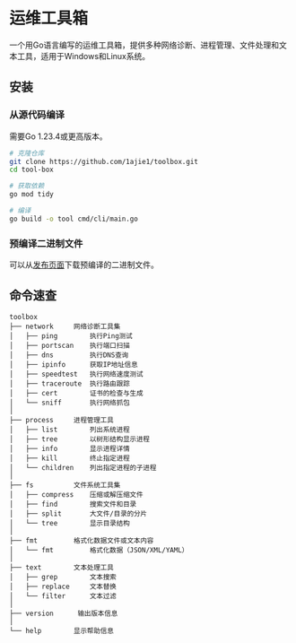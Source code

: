 # 运维工具箱

一个用Go语言编写的运维工具箱，提供多种网络诊断、进程管理、文件处理和文本工具，适用于Windows和Linux系统。

## 安装

### 从源代码编译

需要Go 1.23.4或更高版本。

```bash
# 克隆仓库
git clone https://github.com/1ajie1/toolbox.git
cd tool-box

# 获取依赖
go mod tidy

# 编译
go build -o tool cmd/cli/main.go
```

### 预编译二进制文件

可以从[发布页面](https://github.com/1ajie1/toolbox.git)下载预编译的二进制文件。

## 命令速查

```
toolbox
├── network     网络诊断工具集
│   ├── ping        执行Ping测试
│   ├── portscan    执行端口扫描
│   ├── dns         执行DNS查询
│   ├── ipinfo      获取IP地址信息
│   ├── speedtest   执行网络速度测试
│   ├── traceroute  执行路由跟踪
│   ├── cert        证书的检查与生成
│   └── sniff       执行网络抓包
│
├── process     进程管理工具
│   ├── list        列出系统进程
│   ├── tree        以树形结构显示进程
│   ├── info        显示进程详情
│   ├── kill        终止指定进程
│   └── children    列出指定进程的子进程
│
├── fs          文件系统工具集
│   ├── compress    压缩或解压缩文件
│   ├── find        搜索文件和目录
│   ├── split       大文件/目录的分片
│   └── tree        显示目录结构
│
├── fmt         格式化数据文件或文本内容
│   └── fmt         格式化数据（JSON/XML/YAML）
│
├── text        文本处理工具
│   ├── grep        文本搜索
│   ├── replace     文本替换
│   └── filter      文本过滤
│
├── version      输出版本信息
│
└── help        显示帮助信息
```
